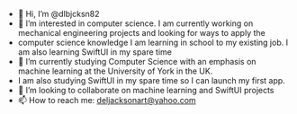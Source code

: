 - 👋 Hi, I’m @dlbjcksn82
- 👀 I’m interested in computer science. I am currently working on mechanical engineering projects and looking for ways to apply the
- computer science knowledge I am learning in school to my existing job. I am also learning SwiftUI in my spare time
- 🌱 I’m currently studying Computer Science with an emphasis on machine learning at the University of York in the UK.
- I am also studying SwiftUI in my spare time so I can launch my first app.
- 💞️ I’m looking to collaborate on machine learning and SwiftUI projects
- 📫 How to reach me: deljacksonart@yahoo.com

<!---
dlbjcksn82/dlbjcksn82 is a ✨ special ✨ repository because its `README.md` (this file) appears on your GitHub profile.
You can click the Preview link to take a look at your changes.
--->
